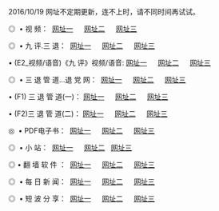 2016/10/19 网址不定期更新，连不上时，请不同时间再试试。
<p>◎   • 视 频： 
<a href="http://hsh.taiwans.tw/tv/" target="_blank">网址一</a> 　 
<a href="http://hsh.taiwans.tw/9018.html" target="_blank">网址二</a> 　 
<a href="http://hsh.taiwans.tw/9449.html" target="_blank">网址三</a></p>
<p>◎   • 九 评.三 退：  
<a href="http://hsh.taiwans.tw/tt/" target="_blank">网址一</a> 　 
<a href="http://hsh.taiwans.tw/v2/" target="_blank">网址二</a> 　 
<a href="http://hsh.taiwans.tw/t/" target="_blank">网址三</a> 　</p>
<p>  • (E2_视频/语音)《九 评》视频/语音: 
<a href="http://hsh.taiwans.tw/7738.html" target="_blank">网址一</a> 　 
<a href="http://hsh.taiwans.tw/7614.html" target="_blank">网址二</a> 　 
<a href="http://hsh.taiwans.tw/7633.html" target="_blank">网址三</a></p>
<p>◎   • 三 退 管 道...退 党 网：  
<a href="http://hsh.taiwans.tw/go/8/" target="_blank">网址一</a> 　 
<a href="http://hsh.taiwans.tw/go/8/" target="_blank">网址二</a> 　 
<a href="http://hsh.taiwans.tw/go/8/" target="_blank">网址三</a></p>
<p>  • (F1) 三 退 管 道(一)： 
<a href="http://hsh.taiwans.tw/dd/" target="_blank">网址一</a> 　 
<a href="http://hsh.taiwans.tw/dd/" target="_blank">网址二</a> 　 
<a href="http://hsh.taiwans.tw/dd/" target="_blank">网址三</a></p>
<p>  • (F2)三 退 管 道(二)： 
<a href="http://hsh.taiwans.tw/d/" target="_blank">网址一</a> 　 
<a href="http://hsh.taiwans.tw/d/" target="_blank">网址二</a> 　 
<a href="http://hsh.taiwans.tw/d/" target="_blank">网址三</a></p>
<p>◎   • PDF电子书：  
<a href="http://hsh.taiwans.tw/p/" target="_blank">网址一</a> 　 
<a href="http://hsh.taiwans.tw/p/" target="_blank">网址二</a> 　 
<a href="http://hsh.taiwans.tw/p/" target="_blank">网址三</a></p>
<p>◎ </span>  •  小 站：  
<a href="http://hsh.taiwans.tw/" target="_blank">网址一</a> 　 
<a href="http://hsh.taiwans.tw/" target="_blank">网址二</a>   
<a href="http://hsh.taiwans.tw/" target="_blank">网址三</a></p>
<p>◎  • 翻 墙 软 件 ：  
<a href="http://hsh.taiwans.tw/ff/" target="_blank">网址一</a> 　 
<a href="http://hsh.taiwans.tw/ff/" target="_blank">网址二</a> 　 
<a href="http://hsh.taiwans.tw/ff/" target="_blank">网址三</a></p>
<p>◎ </span>  • 每 日 新 闻：  
<a href="http://hsh.taiwans.tw/day/" target="_blank">网址一</a> 　 
<a href="http://hsh.taiwans.tw/day/" target="_blank">网址二</a> 　 
<a href="http://hsh.taiwans.tw/day/" target="_blank">网址三</a></p>
<p>◎ </span>  • 短 波 分 享：  
<a href="http://hsh.taiwans.tw/h/" target="_blank">网址一</a> 　 
<a href="http://hsh.taiwans.tw/h/" target="_blank">网址二</a> 　 
<a href="http://hsh.taiwans.tw/h/" target="_blank">网址三</a></p>
